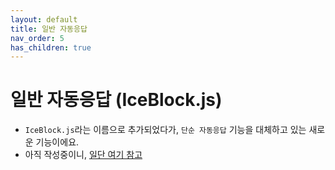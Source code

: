 ```yaml
---
layout: default
title: 일반 자동응답
nav_order: 5
has_children: true
---
```


# 일반 자동응답 (IceBlock.js)

* `IceBlock.js`라는 이름으로 추가되었다가, `단순 자동응답` 기능을 대체하고 있는 새로운 기능이에요.
* 아직 작성중이니, [일단 여기 참고](https://darktornado.github.io/KakaoTalkBot/IceBlock/)